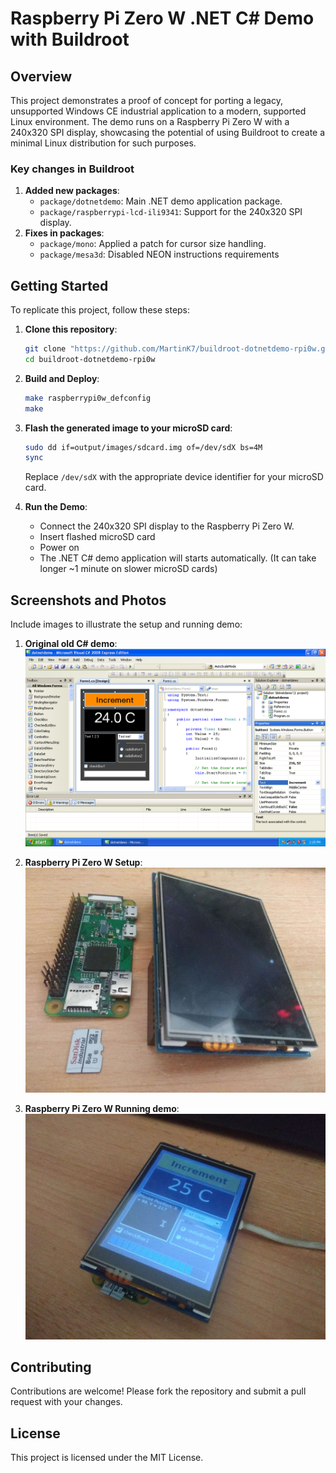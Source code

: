 # Raspberry Pi Zero W .NET C# Demo with Buildroot

## Overview
This project demonstrates a proof of concept for porting a legacy, unsupported 
Windows CE industrial application to a modern, supported Linux environment. 
The demo runs on a Raspberry Pi Zero W with a 240x320 SPI display, 
showcasing the potential of using Buildroot to create a minimal Linux 
distribution for such purposes.

### Key changes in Buildroot
1. **Added new packages**:
   - `package/dotnetdemo`: Main .NET demo application package.
   - `package/raspberrypi-lcd-ili9341`: Support for the 240x320 SPI display.
2. **Fixes in packages**:
   - `package/mono`: Applied a patch for cursor size handling.
   - `package/mesa3d`: Disabled NEON instructions requirements

## Getting Started
To replicate this project, follow these steps:

1. **Clone this repository**:
     ```sh
     git clone "https://github.com/MartinK7/buildroot-dotnetdemo-rpi0w.git"
     cd buildroot-dotnetdemo-rpi0w
     ```

2. **Build and Deploy**:
     ```sh
     make raspberrypi0w_defconfig
     make
     ```
3. **Flash the generated image to your microSD card**:
     ```sh
     sudo dd if=output/images/sdcard.img of=/dev/sdX bs=4M
     sync
     ```
     Replace `/dev/sdX` with the appropriate device identifier for your microSD card.

4. **Run the Demo**:
   - Connect the 240x320 SPI display to the Raspberry Pi Zero W.
   - Insert flashed microSD card
   - Power on
   - The .NET C# demo application will starts automatically.
     (It can take longer ~1 minute on slower microSD cards)

## Screenshots and Photos
Include images to illustrate the setup and running demo:

1. **Original old C# demo**:
   ![screenshot](images/vc2008-dotnetdemo.png)

2. **Raspberry Pi Zero W Setup**:
   ![screenshot](images/rpi-setup.jpg)
   
3. **Raspberry Pi Zero W Running demo**:
   ![screenshot](images/rpi-demo.jpg)

## Contributing
Contributions are welcome! Please fork the repository and submit a pull request
with your changes.

## License
This project is licensed under the MIT License.
